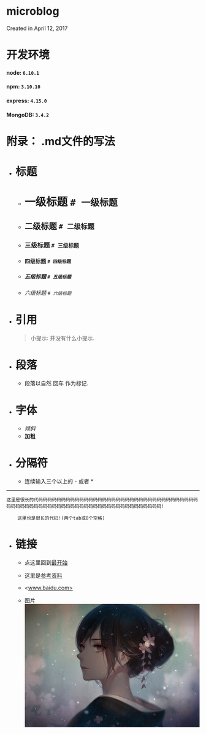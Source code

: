 # microblog
Created in  April 12, 2017

# 开发环境
#### node: `6.10.1`
#### npm: `3.10.10`
#### express: `4.15.0`
#### MongoDB: `3.4.2`


# 附录： .md文件的写法

- # 标题
    - # 一级标题        `# 一级标题` 
    - ## 二级标题       `# 二级标题`
    - ### 三级标题      `# 三级标题`
    - #### 四级标题     `# 四级标题`
    - ##### 五级标题    `# 五级标题`
    - ###### 六级标题   `# 六级标题`
    
- # 引用
    >小提示: 并没有什么小提示.

- # 段落
    - 段落以自然 回车 作为标记.

- # 字体
    - *倾斜*
    - **加粗**

- # 分隔符
    - 连续输入三个以上的 - 或者 * 
---
    


```
这里是很长的代码码码码码码码码码码码码码码码码码码码码码码码码码码码码码码码码码码码码码码码码码码码码码码码码码码码码码码码码码码码码码码码码码码码码码!
```

        这里也是很长的代码!(两个tab或8个空格)
- # 链接
    - 点这里回到[最开始](microblog.md)

    - 这里是[参考资料](http://www.jianshu.com/p/de9c98bba332)

    - <www.baidu.com>

    - 图片
    ![图片名称](./public/images/id=52520072.jpg)

